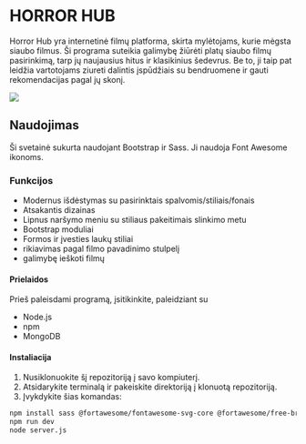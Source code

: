 # HORROR HUB
Horror Hub yra internetinė filmų platforma, skirta mylėtojams, kurie mėgsta siaubo filmus. Ši programa suteikia galimybę žiūrėti platų siaubo filmų pasirinkimą, tarp jų naujausius hitus ir klasikinius šedevrus. Be to, ji taip pat leidžia vartotojams ziureti dalintis įspūdžiais su bendruomene ir gauti rekomendacijas pagal jų skonį.

<img src="./images/main.png"/>

## Naudojimas
Ši svetainė sukurta naudojant Bootstrap ir Sass. Ji naudoja Font Awesome ikonoms.

### Funkcijos

- Modernus išdėstymas su pasirinktais spalvomis/stiliais/fonais
- Atsakantis dizainas
- Lipnus naršymo meniu su stiliaus pakeitimais slinkimo metu
- Bootstrap moduliai
- Formos ir įvesties laukų stiliai
- rikiavimas pagal filmo pavadinimo stulpelį
- galimybę ieškoti filmų

#### Prielaidos

Prieš paleisdami programą, įsitikinkite, paleidziant su

- Node.js
- npm
- MongoDB

#### Instaliacija

1. Nusiklonuokite šį repozitoriją į savo kompiuterį.
2. Atsidarykite terminalą ir pakeiskite direktoriją į klonuotą repozitoriją.
3. Įvykdykite šias komandas:

```bash
npm install sass @fortawesome/fontawesome-svg-core @fortawesome/free-brands-svg-icons @fortawesome/free-solid-svg-icons @fortawesome/react-fontawesome bootstrap
npm run dev
node server.js
